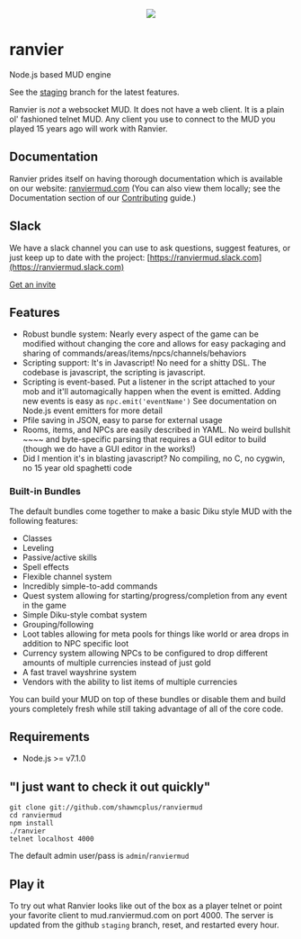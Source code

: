 <p align="center"><img class="readme-logo" src="https://raw.githubusercontent.com/shawncplus/ranviermud/staging/resources/logo.png"></p>

# ranvier

Node.js based MUD engine

See the [staging](https://github.com/shawncplus/ranviermud/tree/staging) branch for the latest features.

Ranvier is _not_ a websocket MUD. It does not have a web client. It is a plain ol' fashioned telnet MUD. Any client you
use to connect to the MUD you played 15 years ago will work with Ranvier.

## Documentation

Ranvier prides itself on having thorough documentation which is available on our website: [ranviermud.com](http://www.ranviermud.com)
(You can also view them locally; see the Documentation section of our [Contributing](http://www.ranviermud.com/contributing/#documentation) guide.)

## Slack

We have a slack channel you can use to ask questions, suggest features, or just keep up to date with the project: [https://ranviermud.slack.com](https://ranviermud.slack.com)

[Get an invite](https://ranviermud.signup.team/)

## Features

* Robust bundle system: Nearly every aspect of the game can be modified without changing the core and allows for easy
  packaging and sharing of commands/areas/items/npcs/channels/behaviors
* Scripting support: It's in Javascript! No need for a shitty DSL. The codebase is javascript, the scripting is javascript.
* Scripting is event-based. Put a listener in the script attached to your mob and it'll automagically happen when the
  event is emitted. Adding new events is easy as `npc.emit('eventName')` See documentation on Node.js event emitters for more detail
* Pfile saving in JSON, easy to parse for external usage
* Rooms, items, and NPCs are easily described in YAML. No weird bullshit ~~~~ and byte-specific parsing that requires a
  GUI editor to build (though we do have a GUI editor in the works!)
* Did I mention it's in blasting javascript? No compiling, no C, no cygwin, no 15 year old spaghetti code

### Built-in Bundles

The default bundles come together to make a basic Diku style MUD with the following features:

* Classes
* Leveling
* Passive/active skills
* Spell effects
* Flexible channel system
* Incredibly simple-to-add commands
* Quest system allowing for starting/progress/completion from any event in the game
* Simple Diku-style combat system
* Grouping/following
* Loot tables allowing for meta pools for things like world or area drops in addition to NPC specific loot
* Currency system allowing NPCs to be configured to drop different amounts of multiple currencies instead of just gold
* A fast travel wayshrine system
* Vendors with the ability to list items of multiple currencies

You can build your MUD on top of these bundles or disable them and build yours completely fresh while still taking
advantage of all of the core code.

## Requirements

* Node.js >= v7.1.0

## "I just want to check it out quickly"

    git clone git://github.com/shawncplus/ranviermud
    cd ranviermud
    npm install
    ./ranvier
    telnet localhost 4000

The default admin user/pass is `admin`/`ranviermud`

## Play it

To try out what Ranvier looks like out of the box as a player telnet or point your favorite client to
mud.ranviermud.com on port 4000. The server is updated from the github `staging` branch, reset, and restarted every
hour.
